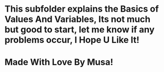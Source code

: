 # This subfolder explains the Basics of Values And Variables, Its not much but good to start, let me know if any problems occur, I Hope U Like It!

# Made With Love By Musa!